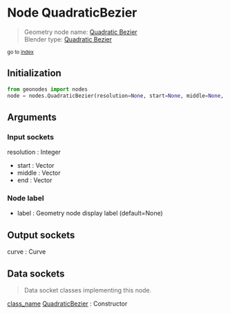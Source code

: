 
# Node QuadraticBezier

> Geometry node name: [Quadratic Bezier](https://docs.blender.org/manual/en/latest/modeling/geometry_nodes/material/quadratic_bezier.html)<br>
  Blender type: [Quadratic Bezier](https://docs.blender.org/api/current/bpy.types.GeometryNodeCurveQuadraticBezier.html)
  
<sub>go to [index](/docs/index.md)</sub>

## Initialization

```python
from geonodes import nodes
node = nodes.QuadraticBezier(resolution=None, start=None, middle=None, end=None, label=None)
```



## Arguments


### Input sockets

resolution : Integer
- start : Vector
- middle : Vector
- end : Vector

### Node label

- label : Geometry node display label (default=None)

## Output sockets

curve : Curve

## Data sockets

> Data socket classes implementing this node.
  
[class_name](/docs/sockets/Curve.md) [QuadraticBezier](/docs/sockets/Curve.md#quadraticbezier) : Constructor

